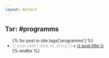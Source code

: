 ```yaml
---
layout: default
---
```


<div class="post">
  <div class="content">
    <div class="title">
      <h2>Тэг: #programms</h2>
    </div>
    <div class="">
    <ul>
      {% for post in site.tags['programms'] %}
        <li><span style='color:#aaa;'>{{ post.date | date_to_string }}</span> &raquo; <a href="{{ post.url }}">{{ post.title }}</a></li>
      {% endfor %}
    </ul>
    </div>
    <div class="clear"></div>
  </div>
</div>
